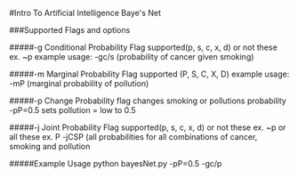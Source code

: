 #Intro To Artificial Intelligence Baye's Net

###Supported Flags and options

#####-g
Conditional Probability Flag
supported(p, s, c, x, d) or not these ex. ~p
example usage: -gc/s (probability of cancer given smoking)

#####-m
Marginal Probability Flag
supported (P, S, C, X, D)
example usage: -mP (marginal probability of pollution)

#####-p
Change Probability flag
changes smoking or pollutions probability
-pP=0.5 sets pollution = low to 0.5

#####-j
Joint Probability Flag
supported(p, s, c, x, d) or not these ex. ~p or all these ex. P
-jCSP (all probabilities for all combinations of cancer, smoking and pollution

#####Example Usage
python bayesNet.py -pP=0.5 -gc/p
